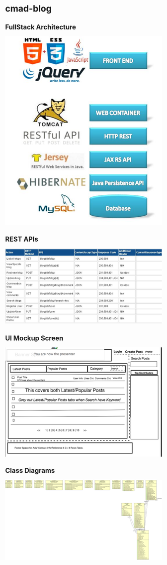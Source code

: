 # cmad-blog
FullStack Architecture
-----------------------
![Arch](ArchitectureDiagram.JPG)


REST APIs
---------
![Rest](RestApi.JPG)

UI Mockup Screen
--------------
![Home](HomePage.png)

Class Diagrams
--------------
![Rest](ClassDiagram.png)

